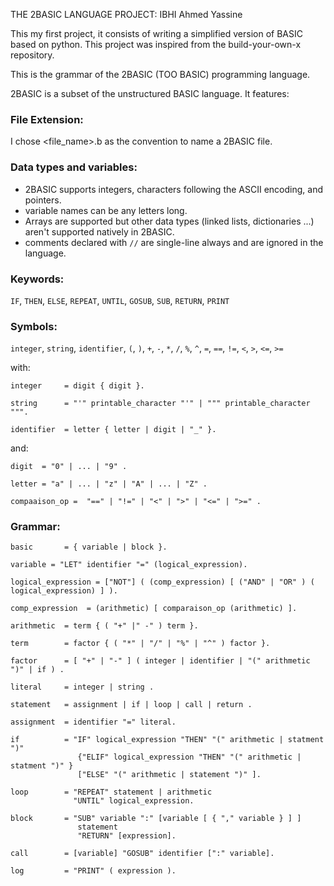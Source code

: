 THE 2BASIC LANGUAGE PROJECT: IBHI Ahmed Yassine

This my first project, it consists of writing a simplified version of BASIC based on python.
This project was inspired from the build-your-own-x repository.

This is the grammar of the 2BASIC (TOO BASIC) programming language.

2BASIC is a subset of the unstructured BASIC language. It features:

### File Extension:
I chose <file_name>.b as the convention to name a 2BASIC file.

### Data types and variables:
* 2BASIC supports integers, characters following the ASCII encoding, and pointers.
* variable names can be any letters long.
* Arrays are supported but other data types (linked lists, dictionaries ...) aren't supported natively in 2BASIC.
* comments declared with `//` are single-line always and are ignored in the language.

### Keywords:
`IF`, `THEN`, `ELSE`, `REPEAT`, `UNTIL`, `GOSUB`, `SUB`, `RETURN`, `PRINT`

### Symbols:
`integer`, `string`, `identifier`, `(`, `)`, `+`, `-`, `*`, `/`, `%`, `^`, `=`, `==`, `!=`, `<`, `>`, `<=`, `>=`

with:

````
integer     = digit { digit }.
    
string      = "'" printable_character "'" | """ printable_character """.

identifier  = letter { letter | digit | "_" }.
````

and:

```` 
digit  = "0" | ... | "9" .

letter = "a" | ... | "z" | "A" | ... | "Z" .

compaaison_op =  "==" | "!=" | "<" | ">" | "<=" | ">=" .
````

### Grammar:

````
basic       = { variable | block }.

variable = "LET" identifier "=" (logical_expression).

logical_expression = ["NOT"] ( (comp_expression) [ ("AND" | "OR" ) ( logical_expression) ] ).
    
comp_expression  = (arithmetic) [ comparaison_op (arithmetic) ].

arithmetic  = term { ( "+" |" -" ) term }.

term        = factor { ( "*" | "/" | "%" | "^" ) factor }.
 
factor      = [ "+" | "-" ] ( integer | identifier | "(" arithmetic ")" | if ) .
 
literal     = integer | string .
 
statement   = assignment | if | loop | call | return .

assignment  = identifier "=" literal. 
    
if          = "IF" logical_expression "THEN" "(" arithmetic | statment ")" 
               {"ELIF" logical_expression "THEN" "(" arithmetic | statment ")" } 
               ["ELSE" "(" arithmetic | statement ")" ].
    
loop        = "REPEAT" statement | arithmetic
              "UNTIL" logical_expression.
    
block       = "SUB" variable ":" [variable [ { "," variable } ] ]
               statement
               "RETURN" [expression].
              
call        = [variable] "GOSUB" identifier [":" variable].

log         = "PRINT" ( expression ).
````


